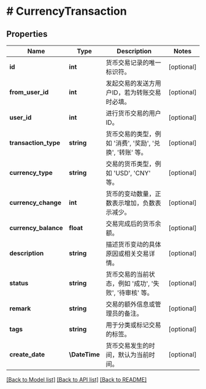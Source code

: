 # # CurrencyTransaction

## Properties

Name | Type | Description | Notes
------------ | ------------- | ------------- | -------------
**id** | **int** | 货币交易记录的唯一标识符。 | [optional]
**from_user_id** | **int** | 发起交易的发送方用户ID，若为转账交易时必填。 | [optional]
**user_id** | **int** | 进行货币交易的用户ID。 | [optional]
**transaction_type** | **string** | 货币交易的类型，例如 &#39;消费&#39;, &#39;奖励&#39;, &#39;兑换&#39;, &#39;转账&#39; 等。 | [optional]
**currency_type** | **string** | 交易的货币类型，例如 &#39;USD&#39;, &#39;CNY&#39; 等。 | [optional]
**currency_change** | **int** | 货币的变动数量，正数表示增加，负数表示减少。 | [optional]
**currency_balance** | **float** | 交易完成后的货币余额。 | [optional]
**description** | **string** | 描述货币变动的具体原因或相关交易详情。 | [optional]
**status** | **string** | 货币交易的当前状态，例如 &#39;成功&#39;, &#39;失败&#39;, &#39;待审核&#39; 等。 | [optional]
**remark** | **string** | 交易的额外信息或管理员的备注。 | [optional]
**tags** | **string** | 用于分类或标记交易的标签。 | [optional]
**create_date** | **\DateTime** | 货币交易发生的时间，默认为当前时间。 | [optional]

[[Back to Model list]](../../README.md#models) [[Back to API list]](../../README.md#endpoints) [[Back to README]](../../README.md)
